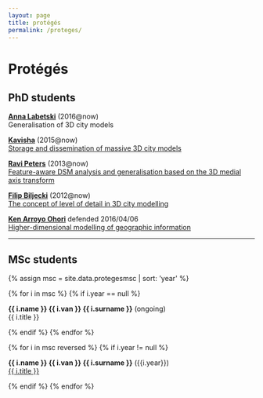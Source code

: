 ```yaml
---
layout: page
title: protégés
permalink: /proteges/
---
```


# Protégés


## PhD students

[**Anna Labetski**](https://3d.bk.tudelft.nl/alabetski) (2016@now)<br>
Generalisation of 3D city models

[**Kavisha**](https://3d.bk.tudelft.nl/kavisha) (2015@now)<br>
[Storage and dissemination of massive 3D city models](http://www.3d4em.nl/rl2/)

[**Ravi Peters**](http://3d.bk.tudelft.nl/rypeters) (2013@now)<br>
[Feature-aware DSM analysis and generalisation based on the 3D medial axis transform](http://3d.bk.tudelft.nl/projects/3dsm)

[**Filip Biljecki**](http://3d.bk.tudelft.nl/biljecki) (2012@now)<br> 
[The concept of level of detail in 3D city modelling](http://3d.bk.tudelft.nl/biljecki/phd.html)

[**Ken Arroyo Ohori**](http://3d.bk.tudelft.nl/ken) <span class="label label">defended 2016/04/06</span><br> 
[Higher-dimensional modelling of geographic information](https://3d.bk.tudelft.nl/ken/en/thesis/)

- - -

## MSc students 

{% assign msc = site.data.protegesmsc | sort: 'year' %}

{% for i in msc %}
{% if i.year == null %}

<p><strong>{{ i.name }} {{ i.van }} {{ i.surname }}</strong> (ongoing)<br>{{ i.title }}</p>

{% endif %}
{% endfor %}

{% for i in msc reversed %}
{% if i.year != null %}

<p><strong>{{ i.name }} {{ i.van }} {{ i.surname }}</strong> ({{i.year}})<br><a href="{{ i.url }}">{{ i.title }}</a></p>

{% endif %}
{% endfor %}




  